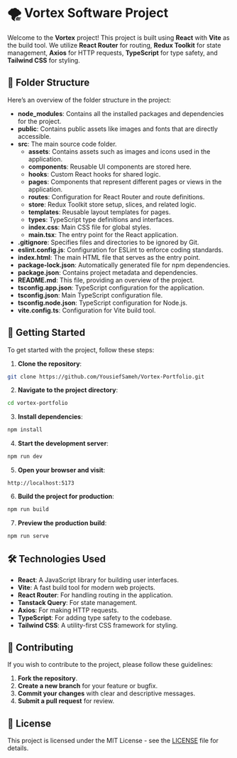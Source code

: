 # 🌪️ Vortex Software Project

Welcome to the **Vortex** project! This project is built using **React** with **Vite** as the build tool. We utilize **React Router** for routing, **Redux Toolkit** for state management, **Axios** for HTTP requests, **TypeScript** for type safety, and **Tailwind CSS** for styling.

## 📁 Folder Structure

Here’s an overview of the folder structure in the project:

- **node_modules**: Contains all the installed packages and dependencies for the project.
- **public**: Contains public assets like images and fonts that are directly accessible.
- **src**: The main source code folder.
  - **assets**: Contains assets such as images and icons used in the application.
  - **components**: Reusable UI components are stored here.
  - **hooks**: Custom React hooks for shared logic.
  - **pages**: Components that represent different pages or views in the application.
  - **routes**: Configuration for React Router and route definitions.
  - **store**: Redux Toolkit store setup, slices, and related logic.
  - **templates**: Reusable layout templates for pages.
  - **types**: TypeScript type definitions and interfaces.
  - **index.css**: Main CSS file for global styles.
  - **main.tsx**: The entry point for the React application.
- **.gitignore**: Specifies files and directories to be ignored by Git.
- **eslint.config.js**: Configuration for ESLint to enforce coding standards.
- **index.html**: The main HTML file that serves as the entry point.
- **package-lock.json**: Automatically generated file for npm dependencies.
- **package.json**: Contains project metadata and dependencies.
- **README.md**: This file, providing an overview of the project.
- **tsconfig.app.json**: TypeScript configuration for the application.
- **tsconfig.json**: Main TypeScript configuration file.
- **tsconfig.node.json**: TypeScript configuration for Node.js.
- **vite.config.ts**: Configuration for Vite build tool.

## 🚀 Getting Started

To get started with the project, follow these steps:

1. **Clone the repository**:
  ```bash
  git clone https://github.com/YousiefSameh/Vortex-Portfolio.git
  ```
2. **Navigate to the project directory**:
  ```bash
  cd vortex-portfolio
  ```
3. **Install dependencies**:
  ```bash
  npm install
  ```
4. **Start the development server**:
  ```bash
  npm run dev
  ```
5. **Open your browser and visit**:
  ```
  http://localhost:5173
  ```
6. **Build the project for production**:
  ```bash
  npm run build
  ```
7. **Preview the production build**:
  ```bash
  npm run serve
  ```

## 🛠️ Technologies Used

- **React**: A JavaScript library for building user interfaces.
- **Vite**: A fast build tool for modern web projects.
- **React Router**: For handling routing in the application.
- **Tanstack Query**: For state management.
- **Axios**: For making HTTP requests.
- **TypeScript**: For adding type safety to the codebase.
- **Tailwind CSS**: A utility-first CSS framework for styling.

## 🤝 Contributing

If you wish to contribute to the project, please follow these guidelines:

1. **Fork the repository**.
2. **Create a new branch** for your feature or bugfix.
3. **Commit your changes** with clear and descriptive messages.
4. **Submit a pull request** for review.

## 📜 License

This project is licensed under the MIT License - see the [LICENSE](LICENSE) file for details.